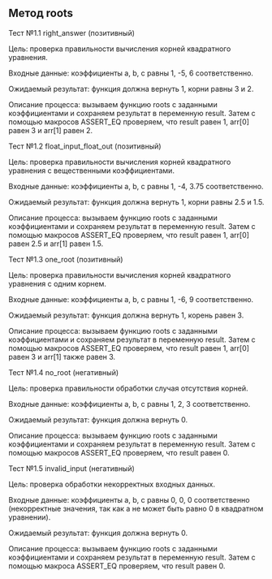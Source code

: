## Метод roots

Тест №1.1 right_answer (позитивный)

Цель: проверка правильности вычисления корней квадратного уравнения.

Входные данные: коэффициенты a, b, c равны 1, -5, 6 соответственно.

Ожидаемый результат: функция должна вернуть 1, корни равны 3 и 2.

Описание процесса: вызываем функцию roots с заданными коэффициентами и сохраняем результат в переменную result. Затем с помощью макросов ASSERT_EQ проверяем, что result равен 1, arr[0] равен 3 и arr[1] равен 2.

Тест №1.2 float_input_float_out (позитивный)

Цель: проверка правильности вычисления корней квадратного уравнения с вещественными коэффициентами.

Входные данные: коэффициенты a, b, c равны 1, -4, 3.75 соответственно.

Ожидаемый результат: функция должна вернуть 1, корни равны 2.5 и 1.5.

Описание процесса: вызываем функцию roots с заданными коэффициентами и сохраняем результат в переменную result. Затем с помощью макросов ASSERT_EQ проверяем, что result равен 1, arr[0] равен 2.5 и arr[1] равен 1.5.

Тест №1.3 one_root (позитивный)

Цель: проверка правильности вычисления корней квадратного уравнения с одним корнем.

Входные данные: коэффициенты a, b, c равны 1, -6, 9 соответственно.

Ожидаемый результат: функция должна вернуть 1, корень равен 3.

Описание процесса: вызываем функцию roots с заданными коэффициентами и сохраняем результат в переменную result. Затем с помощью макросов ASSERT_EQ проверяем, что result равен 1, arr[0] равен 3 и arr[1] также равен 3.

Тест №1.4 no_root (негативный)

Цель: проверка правильности обработки случая отсутствия корней.

Входные данные: коэффициенты a, b, c равны 1, 2, 3 соответственно.

Ожидаемый результат: функция должна вернуть 0.

Описание процесса: вызываем функцию roots с заданными коэффициентами и сохраняем результат в переменную result. Затем с помощью макросов ASSERT_EQ проверяем, что result равен 0.

Тест №1.5 invalid_input (негативный)

Цель: проверка обработки некорректных входных данных.

Входные данные: коэффициенты a, b, c равны 0, 0, 0 соответственно (некорректные значения, так как a не может быть равно 0 в квадратном уравнении).

Ожидаемый результат: функция должна вернуть 0.

Описание процесса: вызываем функцию roots с заданными коэффициентами и сохраняем результат в переменную result. Затем с помощью макроса ASSERT_EQ проверяем, что result равен 0.